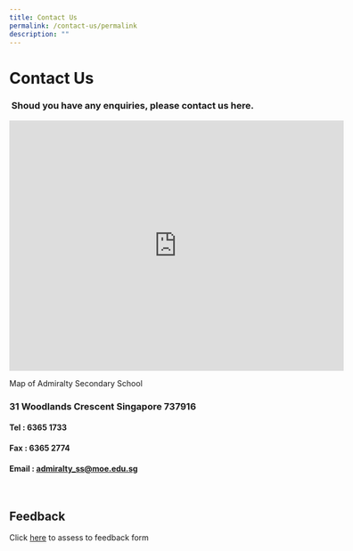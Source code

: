 ```yaml
---
title: Contact Us
permalink: /contact-us/permalink
description: ""
---
```

Contact Us
==========

### &nbsp;Shoud you have any enquiries, please contact us here.

<div class="ive_editable ive_ptod ive_content" id="_ptod_27711"><p></p>
<p><iframe allowfullscreen="" style="border:0" frameborder="0" height="450" width="600" src="https://www.google.com/maps/embed?pb=!1m14!1m8!1m3!1d15954.189206648742!2d103.8026082!3d1.4462673!3m2!1i1024!2i768!4f13.1!3m3!1m2!1s0x0%3A0xdd1a9e0c7b8a0f80!2sAdmiralty+Secondary+School!5e0!3m2!1sen!2ssg!4v1534744452141"></iframe></p>
<p style="text-align: left;">Map of Admiralty Secondary School&nbsp;</p>
<h3>31 Woodlands Crescent Singapore 737916</h3>
	<h4>Tel : 6365 1733</h4>
<h4>Fax : 6365 2774</h4>
<h4>Email :&nbsp;<a href="mailto:admiralty_ss@moe.edu.sg">admiralty_ss@moe.edu.sg</a></h4>
<div><br>
</div></div>


<div class="pageblock_box" id="_ptoo_52970">
    <h2 class="ive_editable ive_ptoh" id="_ptoh_52970">Feedback</h2>
    <div class="ive_editable ive_ptod ive_content" id="_ptod_52970">Click <a target="_blank" href="http://forms.cwp.sg/Feedback_form/Form3AZH7">here</a> to assess to feedback form</div>
</div>
